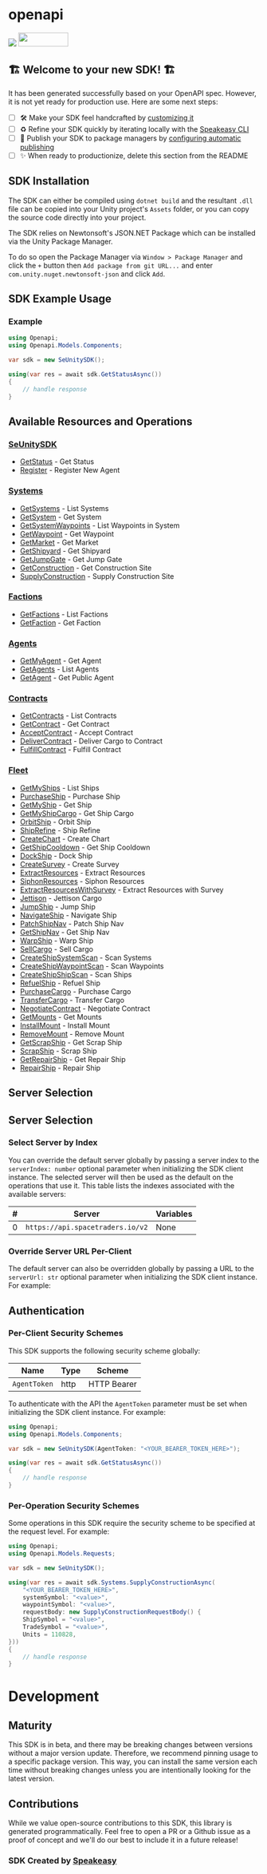 # openapi

<div align="left">
    <a href="https://speakeasyapi.dev/"><img src="https://custom-icon-badges.demolab.com/badge/-Built%20By%20Speakeasy-212015?style=for-the-badge&logoColor=FBE331&logo=speakeasy&labelColor=545454" /></a>
    <a href="https://opensource.org/licenses/MIT">
        <img src="https://img.shields.io/badge/License-MIT-blue.svg" style="width: 100px; height: 28px;" />
    </a>
</div>


## 🏗 **Welcome to your new SDK!** 🏗

It has been generated successfully based on your OpenAPI spec. However, it is not yet ready for production use. Here are some next steps:
- [ ] 🛠 Make your SDK feel handcrafted by [customizing it](https://www.speakeasyapi.dev/docs/customize-sdks)
- [ ] ♻️ Refine your SDK quickly by iterating locally with the [Speakeasy CLI](https://github.com/speakeasy-api/speakeasy)
- [ ] 🎁 Publish your SDK to package managers by [configuring automatic publishing](https://www.speakeasyapi.dev/docs/productionize-sdks/publish-sdks)
- [ ] ✨ When ready to productionize, delete this section from the README

<!-- Start SDK Installation [installation] -->
## SDK Installation

The SDK can either be compiled using `dotnet build` and the resultant `.dll` file can be copied into your Unity project's `Assets` folder, or you can copy the source code directly into your project.

The SDK relies on Newtonsoft's JSON.NET Package which can be installed via the Unity Package Manager.

To do so open the Package Manager via `Window > Package Manager` and click the `+` button then `Add package from git URL...` and enter `com.unity.nuget.newtonsoft-json` and click `Add`.
<!-- End SDK Installation [installation] -->

<!-- Start SDK Example Usage [usage] -->
## SDK Example Usage

### Example

```csharp
using Openapi;
using Openapi.Models.Components;

var sdk = new SeUnitySDK();

using(var res = await sdk.GetStatusAsync())
{
    // handle response
}
```
<!-- End SDK Example Usage [usage] -->

<!-- Start Available Resources and Operations [operations] -->
## Available Resources and Operations

### [SeUnitySDK](docs/sdks/seunitysdk/README.md)

* [GetStatus](docs/sdks/seunitysdk/README.md#getstatus) - Get Status
* [Register](docs/sdks/seunitysdk/README.md#register) - Register New Agent

### [Systems](docs/sdks/systems/README.md)

* [GetSystems](docs/sdks/systems/README.md#getsystems) - List Systems
* [GetSystem](docs/sdks/systems/README.md#getsystem) - Get System
* [GetSystemWaypoints](docs/sdks/systems/README.md#getsystemwaypoints) - List Waypoints in System
* [GetWaypoint](docs/sdks/systems/README.md#getwaypoint) - Get Waypoint
* [GetMarket](docs/sdks/systems/README.md#getmarket) - Get Market
* [GetShipyard](docs/sdks/systems/README.md#getshipyard) - Get Shipyard
* [GetJumpGate](docs/sdks/systems/README.md#getjumpgate) - Get Jump Gate
* [GetConstruction](docs/sdks/systems/README.md#getconstruction) - Get Construction Site
* [SupplyConstruction](docs/sdks/systems/README.md#supplyconstruction) - Supply Construction Site

### [Factions](docs/sdks/factions/README.md)

* [GetFactions](docs/sdks/factions/README.md#getfactions) - List Factions
* [GetFaction](docs/sdks/factions/README.md#getfaction) - Get Faction

### [Agents](docs/sdks/agents/README.md)

* [GetMyAgent](docs/sdks/agents/README.md#getmyagent) - Get Agent
* [GetAgents](docs/sdks/agents/README.md#getagents) - List Agents
* [GetAgent](docs/sdks/agents/README.md#getagent) - Get Public Agent

### [Contracts](docs/sdks/contracts/README.md)

* [GetContracts](docs/sdks/contracts/README.md#getcontracts) - List Contracts
* [GetContract](docs/sdks/contracts/README.md#getcontract) - Get Contract
* [AcceptContract](docs/sdks/contracts/README.md#acceptcontract) - Accept Contract
* [DeliverContract](docs/sdks/contracts/README.md#delivercontract) - Deliver Cargo to Contract
* [FulfillContract](docs/sdks/contracts/README.md#fulfillcontract) - Fulfill Contract

### [Fleet](docs/sdks/fleet/README.md)

* [GetMyShips](docs/sdks/fleet/README.md#getmyships) - List Ships
* [PurchaseShip](docs/sdks/fleet/README.md#purchaseship) - Purchase Ship
* [GetMyShip](docs/sdks/fleet/README.md#getmyship) - Get Ship
* [GetMyShipCargo](docs/sdks/fleet/README.md#getmyshipcargo) - Get Ship Cargo
* [OrbitShip](docs/sdks/fleet/README.md#orbitship) - Orbit Ship
* [ShipRefine](docs/sdks/fleet/README.md#shiprefine) - Ship Refine
* [CreateChart](docs/sdks/fleet/README.md#createchart) - Create Chart
* [GetShipCooldown](docs/sdks/fleet/README.md#getshipcooldown) - Get Ship Cooldown
* [DockShip](docs/sdks/fleet/README.md#dockship) - Dock Ship
* [CreateSurvey](docs/sdks/fleet/README.md#createsurvey) - Create Survey
* [ExtractResources](docs/sdks/fleet/README.md#extractresources) - Extract Resources
* [SiphonResources](docs/sdks/fleet/README.md#siphonresources) - Siphon Resources
* [ExtractResourcesWithSurvey](docs/sdks/fleet/README.md#extractresourceswithsurvey) - Extract Resources with Survey
* [Jettison](docs/sdks/fleet/README.md#jettison) - Jettison Cargo
* [JumpShip](docs/sdks/fleet/README.md#jumpship) - Jump Ship
* [NavigateShip](docs/sdks/fleet/README.md#navigateship) - Navigate Ship
* [PatchShipNav](docs/sdks/fleet/README.md#patchshipnav) - Patch Ship Nav
* [GetShipNav](docs/sdks/fleet/README.md#getshipnav) - Get Ship Nav
* [WarpShip](docs/sdks/fleet/README.md#warpship) - Warp Ship
* [SellCargo](docs/sdks/fleet/README.md#sellcargo) - Sell Cargo
* [CreateShipSystemScan](docs/sdks/fleet/README.md#createshipsystemscan) - Scan Systems
* [CreateShipWaypointScan](docs/sdks/fleet/README.md#createshipwaypointscan) - Scan Waypoints
* [CreateShipShipScan](docs/sdks/fleet/README.md#createshipshipscan) - Scan Ships
* [RefuelShip](docs/sdks/fleet/README.md#refuelship) - Refuel Ship
* [PurchaseCargo](docs/sdks/fleet/README.md#purchasecargo) - Purchase Cargo
* [TransferCargo](docs/sdks/fleet/README.md#transfercargo) - Transfer Cargo
* [NegotiateContract](docs/sdks/fleet/README.md#negotiatecontract) - Negotiate Contract
* [GetMounts](docs/sdks/fleet/README.md#getmounts) - Get Mounts
* [InstallMount](docs/sdks/fleet/README.md#installmount) - Install Mount
* [RemoveMount](docs/sdks/fleet/README.md#removemount) - Remove Mount
* [GetScrapShip](docs/sdks/fleet/README.md#getscrapship) - Get Scrap Ship
* [ScrapShip](docs/sdks/fleet/README.md#scrapship) - Scrap Ship
* [GetRepairShip](docs/sdks/fleet/README.md#getrepairship) - Get Repair Ship
* [RepairShip](docs/sdks/fleet/README.md#repairship) - Repair Ship
<!-- End Available Resources and Operations [operations] -->

<!-- Start Server Selection [server] -->
## Server Selection

## Server Selection

### Select Server by Index

You can override the default server globally by passing a server index to the `serverIndex: number` optional parameter when initializing the SDK client instance. The selected server will then be used as the default on the operations that use it. This table lists the indexes associated with the available servers:

| # | Server | Variables |
| - | ------ | --------- |
| 0 | `https://api.spacetraders.io/v2` | None |




### Override Server URL Per-Client

The default server can also be overridden globally by passing a URL to the `serverUrl: str` optional parameter when initializing the SDK client instance. For example:
<!-- End Server Selection [server] -->

<!-- Start Authentication [security] -->
## Authentication

### Per-Client Security Schemes

This SDK supports the following security scheme globally:

| Name         | Type         | Scheme       |
| ------------ | ------------ | ------------ |
| `AgentToken` | http         | HTTP Bearer  |

To authenticate with the API the `AgentToken` parameter must be set when initializing the SDK client instance. For example:
```csharp
using Openapi;
using Openapi.Models.Components;

var sdk = new SeUnitySDK(AgentToken: "<YOUR_BEARER_TOKEN_HERE>");

using(var res = await sdk.GetStatusAsync())
{
    // handle response
}
```

### Per-Operation Security Schemes

Some operations in this SDK require the security scheme to be specified at the request level. For example:
```csharp
using Openapi;
using Openapi.Models.Requests;

var sdk = new SeUnitySDK();

using(var res = await sdk.Systems.SupplyConstructionAsync(
    "<YOUR_BEARER_TOKEN_HERE>",
    systemSymbol: "<value>",
    waypointSymbol: "<value>",
    requestBody: new SupplyConstructionRequestBody() {
    ShipSymbol = "<value>",
    TradeSymbol = "<value>",
    Units = 110828,
}))
{
    // handle response
}
```
<!-- End Authentication [security] -->

<!-- Placeholder for Future Speakeasy SDK Sections -->

# Development

## Maturity

This SDK is in beta, and there may be breaking changes between versions without a major version update. Therefore, we recommend pinning usage
to a specific package version. This way, you can install the same version each time without breaking changes unless you are intentionally
looking for the latest version.

## Contributions

While we value open-source contributions to this SDK, this library is generated programmatically.
Feel free to open a PR or a Github issue as a proof of concept and we'll do our best to include it in a future release!

### SDK Created by [Speakeasy](https://docs.speakeasyapi.dev/docs/using-speakeasy/client-sdks)
